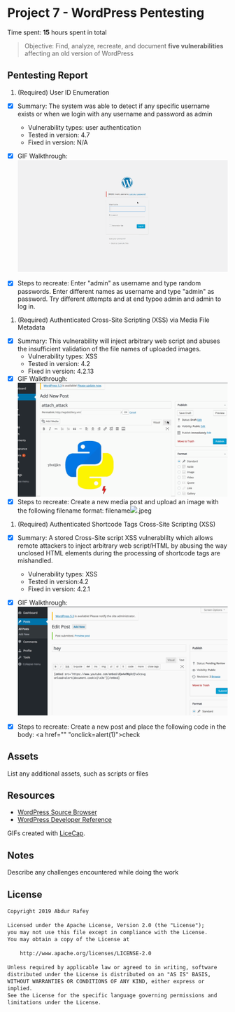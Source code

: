 # Project 7 - WordPress Pentesting

Time spent: **15** hours spent in total

> Objective: Find, analyze, recreate, and document **five vulnerabilities** affecting an old version of WordPress

## Pentesting Report

1. (Required) User ID Enumeration
  - [x] Summary:  The system was able to detect if any specific username exists or when we login with any username and password as admin
    - Vulnerability types: user authentication
    - Tested in version: 4.7
    - Fixed in version: N/A
  - [x] GIF Walkthrough: <img src="Admin_user_Week7-8.gif" width="" alt="">
  - [x] Steps to recreate: Enter "admin" as username and type random passwords. Enter different names as username and type "admin" as password. Try different attempts and at end typoe admin and admin to log in. 

    
1. (Required) Authenticated Cross-Site Scripting (XSS) via Media File Metadata
  - [x] Summary: This vulnerability will inject arbitrary web script and abuses the insufficient validation of the file names of uploaded images.
    - Vulnerability types: XSS
    - Tested in version: 4.2
    - Fixed in version: 4.2.13
  - [x] GIF Walkthrough: <img src="Attachment_realweek7-8.gif" width="" alt="">
  - [x] Steps to recreate: Create a new media post and upload an image with the following filename format:
        filename<img src=a onerror=alert(1)>.jpeg
    
1. (Required)  Authenticated Shortcode Tags Cross-Site Scripting (XSS)
  - [x] Summary:  A stored Cross-Site script XSS vulnerablilty which allows remote attackers to inject arbitrary web script/HTML by abusing the way unclosed HTML elements during the processing of shortcode tags are mishandled.
    - Vulnerability types: XSS
    - Tested in version:4.2
    - Fixed in version: 4.2.1
  - [x] GIF Walkthrough: <img src="XSS_7-8.gif" width="" alt="">
  - [x] Steps to recreate: Create a new post and place the following code in the body: 
      <a href="" "onclick=alert(1)">check</a>


## Assets

List any additional assets, such as scripts or files

## Resources

- [WordPress Source Browser](https://core.trac.wordpress.org/browser/)
- [WordPress Developer Reference](https://developer.wordpress.org/reference/)

GIFs created with [LiceCap](http://www.cockos.com/licecap/).

## Notes

Describe any challenges encountered while doing the work

## License

    Copyright 2019 Abdur Rafey

    Licensed under the Apache License, Version 2.0 (the "License");
    you may not use this file except in compliance with the License.
    You may obtain a copy of the License at

        http://www.apache.org/licenses/LICENSE-2.0

    Unless required by applicable law or agreed to in writing, software
    distributed under the License is distributed on an "AS IS" BASIS,
    WITHOUT WARRANTIES OR CONDITIONS OF ANY KIND, either express or implied.
    See the License for the specific language governing permissions and
    limitations under the License.
